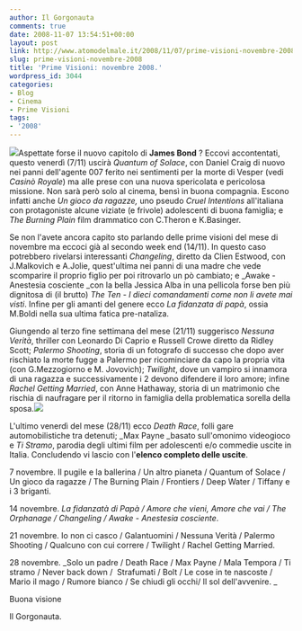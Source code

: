 ```yaml
---
author: Il Gorgonauta
comments: true
date: 2008-11-07 13:54:51+00:00
layout: post
link: http://www.atomodelmale.it/2008/11/07/prime-visioni-novembre-2008/
slug: prime-visioni-novembre-2008
title: 'Prime Visioni: novembre 2008.'
wordpress_id: 3044
categories:
- Blog
- Cinema
- Prime Visioni
tags:
- '2008'
---
```


![](http://www.atomodelmale.it/wp-content/uploads/2008/11/quantumofsolace_2.jpg)Aspettate forse il nuovo capitolo di **James Bond** ? Eccovi accontentati, questo venerdì (7/11) uscirà _Quantum of Solace_, con Daniel Craig di nuovo nei panni dell'agente 007 ferito nei sentimenti per la morte di Vesper (vedi _Casinò Royale_) ma alle prese con una nuova spericolata e pericolosa missione. Non sarà però solo al cinema, bensì in buona compagnia. Escono infatti anche _Un gioco da ragazze,_ uno pseudo _Cruel Intentions_ all'italiana con protagoniste alcune viziate (e frivole) adolescenti di buona famiglia; e _The Burning Plain_ film drammatico con C.Theron e K.Basinger.

Se non l'avete ancora capito sto parlando delle prime visioni del mese di novembre ma eccoci già al secondo week end (14/11). In questo caso potrebbero rivelarsi interessanti _Changeling_, diretto da Clien Estwood, con J.Malkovich e A.Jolie, quest'ultima nei panni di una madre che vede scomparire il proprio figlio per poi ritrovarlo un pò cambiato; e _Awake - Anestesia cosciente _con la bella Jessica Alba in una pellicola forse ben più dignitosa di (il brutto) _The Ten - I dieci comandamenti come non li avete mai visti_. Infine per gli amanti del genere ecco _La fidanzata di papà_, ossia M.Boldi nella sua ultima fatica pre-nataliza.

<!-- more -->


Giungendo al terzo fine settimana del mese (21/11) suggerisco _Nessuna Verità_, thriller con Leonardo Di Caprio e Russell Crowe diretto da Ridley Scott; _Palermo Shooting_, storia di un fotografo di successo che dopo aver rischiato la morte fugge a Palermo per ricominciare da capo la propria vita (con G.Mezzogiorno e M. Jovovich); _Twilight_, dove un vampiro si innamora di una ragazza e successivamente i 2 devono difendere il loro amore; infine _Rachel Getting Married_, con Anne Hathaway, storia di un matrimonio che rischia di naufragare per il ritorno in famiglia della problematica sorella della sposa.![](http://www.atomodelmale.it/wp-content/uploads/2008/11/maxpayne_us.jpg)

L'ultimo venerdì del mese (28/11) ecco _Death Race_, folli gare automobilistiche tra detenuti; _Max Payne _basato sull'omonimo videogioco e _Ti Stramo_, parodia degli ultimi film per adolescenti e/o commedie uscite in Italia. Concludendo vi lascio con l'**elenco completo delle uscite**.

7 novembre. Il pugile e la ballerina / Un altro pianeta / Quantum of Solace / Un gioco da ragazze / The Burning Plain / Frontiers / Deep Water / Tiffany e i 3 briganti.

14 novembre. _La fidanzatà di Papà / Amore che vieni, Amore che vai / The Orphanage / Changeling / Awake - Anestesia cosciente_.

21 novembre. Io non ci casco / Galantuomini / Nessuna Verità / Palermo Shooting / Qualcuno con cui correre / Twilight / Rachel Getting Married.

28 novembre. _Solo un padre / Death Race / Max Payne / Mala Tempora / Ti stramo / Never back down /  Strafumati / Bolt / Le cose in te nascoste / Mario il mago / Rumore bianco / Se chiudi gli occhi/ Il sol dell'avvenire.
_


Buona visione



Il Gorgonauta.
